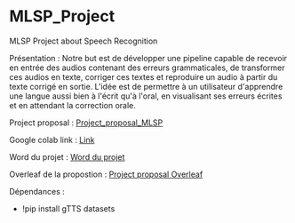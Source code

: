 # MLSP_Project
MLSP Project about Speech Recognition

Présentation :
Notre but est de développer une pipeline capable de recevoir en entrée des audios contenant des erreurs grammaticales, de transformer ces audios en texte, corriger ces textes et reproduire un audio à partir du texte corrigé en sortie. L'idée est de permettre à un utilisateur d'apprendre une langue aussi bien à l'écrit qu'à l'oral, en visualisant ses erreurs écrites et en attendant la correction orale.

Project proposal : [Project_proposal_MLSP](Project_proposal_MSLP.pdf)

Google colab link : [Link](https://colab.research.google.com/drive/1ecoQdEoK5xt0YLhOVaMfNoJ-jCL9usCN)

Word du projet : [Word du projet](https://ulavaldti-my.sharepoint.com/:w:/g/personal/elbea95_ulaval_ca/EZVDjVOVyEdHqlgSIpRpM2cBre4QIlqrjGT-VphBL2eXKg?e=fSwddy)

Overleaf de la propostion : [Project proposal Overleaf](https://www.overleaf.com/project/652eae0da4af5e15c8aa334a)

Dépendances :

- !pip install gTTS datasets